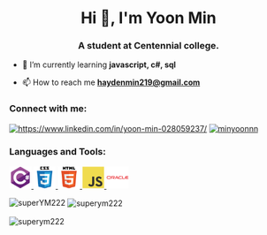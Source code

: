 <h1 align="center">Hi 👋, I'm Yoon Min</h1>
<h3 align="center">A student at Centennial college.</h3>

- 🌱 I’m currently learning **javascript, c#, sql**

- 📫 How to reach me **haydenmin219@gmail.com**

<h3 align="left">Connect with me:</h3>
<p align="left">
<a href="https://linkedin.com/in/yoon-min-028059237/" target="blank"><img align="center" src="https://raw.githubusercontent.com/rahuldkjain/github-profile-readme-generator/master/src/images/icons/Social/linked-in-alt.svg" alt="https://www.linkedin.com/in/yoon-min-028059237/" height="30" width="40" /></a>
<a href="https://instagram.com/minyoonnn" target="blank"><img align="center" src="https://raw.githubusercontent.com/rahuldkjain/github-profile-readme-generator/master/src/images/icons/Social/instagram.svg" alt="minyoonnn" height="30" width="40" /></a>
</p>

<h3 align="left">Languages and Tools:</h3>
<p align="left"> <a href="https://www.w3schools.com/cs/" target="_blank" rel="noreferrer"> <img src="https://raw.githubusercontent.com/devicons/devicon/master/icons/csharp/csharp-original.svg" alt="csharp" width="40" height="40"/> </a> <a href="https://www.w3schools.com/css/" target="_blank" rel="noreferrer"> <img src="https://raw.githubusercontent.com/devicons/devicon/master/icons/css3/css3-original-wordmark.svg" alt="css3" width="40" height="40"/> </a> <a href="https://www.w3.org/html/" target="_blank" rel="noreferrer"> <img src="https://raw.githubusercontent.com/devicons/devicon/master/icons/html5/html5-original-wordmark.svg" alt="html5" width="40" height="40"/> </a> <a href="https://developer.mozilla.org/en-US/docs/Web/JavaScript" target="_blank" rel="noreferrer"> <img src="https://raw.githubusercontent.com/devicons/devicon/master/icons/javascript/javascript-original.svg" alt="javascript" width="40" height="40"/> </a> <a href="https://www.oracle.com/" target="_blank" rel="noreferrer"> <img src="https://raw.githubusercontent.com/devicons/devicon/master/icons/oracle/oracle-original.svg" alt="oracle" width="40" height="40"/> </a> </p>

<p><img align="left" src="https://github-readme-stats.vercel.app/api/top-langs?username=uperYM222/superYM222.github.io&show_icons=true&locale=en&layout=compact" alt="superYM222"/></p>

<p>&nbsp;<img align="center" src="https://github-readme-stats.vercel.app/api?username=superym222&show_icons=true&locale=en" alt="superym222" /></p>

<p><img align="center" src="https://github-readme-streak-stats.herokuapp.com/?user=superym222&" alt="superym222" /></p>
